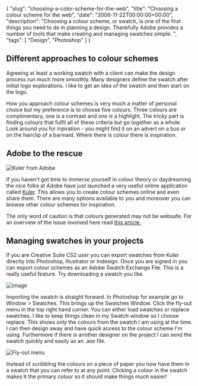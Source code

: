 {
  "slug": "choosing-a-color-scheme-for-the-web",
  "title": "Choosing a colour scheme for the web",
  "date": "2006-11-22T00:00:00+00:00",
  "description": "Choosing a colour scheme, or swatch, is one of the first things you need to do in planning a design. Thankfully Adobe provides a number of tools that make creating and managing swatches simple. ",
  "tags": [
    "Design",
    "Photoshop"
  ]
}

## Different approaches to colour schemes

Agreeing at least a working swatch with a client can make the design process run much more smoothly. Many designers define the swatch after initial logo explorations. I like to get an idea of the swatch and then start on the logo.

How you approach colour schemes is very much a matter of personal choice but my preference is to choose five colours. Three colours are complimentary, one is a contrast and one is a highlight. The tricky part is finding colours that fulfil all of these criteria but go together as a whole. Look around you for inpiration - you might find it on an advert on a bus or on the hairclip of a barmaid. Where there is colour there is inspiration.

## Adobe to the rescue

![Kuler from Adobe][1] 

If you haven't got time to immerse yourself in colour theory or daydreaming the nice folks at Adobe have just launched a very useful online application called [Kuler][2]. This allows you to create colour schemes online and even share them. There are many options available to you and moreover you can browse other colour schemes for inspiration. 

The only word of caution is that colours generated may not be websafe. For an overview of the issue involved here read [this article.][3]

## Managing swatches in your projects

If you are Creative Suite CS2 user you can export swatches from Kuler directly into Photoshop, Illustrator or Indesign. Once you are signed in you can export colour schemes as an Adobe Swatch Exchange File. This is a really useful feature. Try downloading a swatch you like. 

![image][4] 

Importing the swatch is straight forward. In Photoshop for example go to Window > Swatches. This brings up the Swatches Window. Click the fly-out menu in the top right hand corner. You can either load swatches or replace swatches. I like to keep things clean in my Swatch window so I choose replace. This shows only the colours from the swatch I am using at the time. I can then design away and have quick access to the colour scheme I'm using. Furthermore if there is another designer on the project I can send the swatch quickly and easily as an .ase file. 

![Fly-out menu][5] 

Instead of scribbling the colours on a piece of paper you now have them in a swatch that you can refer to at any point. Clicking a colour in the swatch makes it the primary colour so it should make things much easier!

 [1]: http://shapeshed.com/images/articles/kuler_home.jpg
 [2]: http://kuler.adobe.com/
 [3]: http://www.shapeshed.com/journal/why_use_web_safe_colours/
 [4]: http://shapeshed.com/images/articles/download.jpg
 [5]: http://shapeshed.com/images/articles/fly_out.jpg
